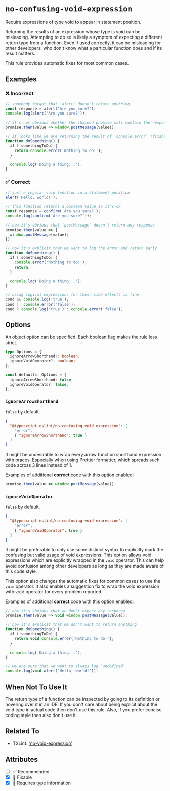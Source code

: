 # `no-confusing-void-expression`

Require expressions of type void to appear in statement position.

Returning the results of an expression whose type is void can be misleading.
Attempting to do so is likely a symptom of expecting a different return type from a function.
Even if used correctly, it can be misleading for other developers,
who don't know what a particular function does and if its result matters.

This rule provides automatic fixes for most common cases.

## Examples

<!--tabs-->

### ❌ Incorrect

```ts
// somebody forgot that `alert` doesn't return anything
const response = alert('Are you sure?');
console.log(alert('Are you sure?'));

// it's not obvious whether the chained promise will contain the response (fixable)
promise.then(value => window.postMessage(value));

// it looks like we are returning the result of `console.error` (fixable)
function doSomething() {
  if (!somethingToDo) {
    return console.error('Nothing to do!');
  }

  console.log('Doing a thing...');
}
```

### ✅ Correct

```ts
// just a regular void function in a statement position
alert('Hello, world!');

// this function returns a boolean value so it's ok
const response = confirm('Are you sure?');
console.log(confirm('Are you sure?'));

// now it's obvious that `postMessage` doesn't return any response
promise.then(value => {
  window.postMessage(value);
});

// now it's explicit that we want to log the error and return early
function doSomething() {
  if (!somethingToDo) {
    console.error('Nothing to do!');
    return;
  }

  console.log('Doing a thing...');
}

// using logical expressions for their side effects is fine
cond && console.log('true');
cond || console.error('false');
cond ? console.log('true') : console.error('false');
```

## Options

An object option can be specified. Each boolean flag makes the rule less strict.

```ts
type Options = {
  ignoreArrowShorthand?: boolean;
  ignoreVoidOperator?: boolean;
};

const defaults: Options = {
  ignoreArrowShorthand: false,
  ignoreVoidOperator: false,
};
```

### `ignoreArrowShorthand`

`false` by default.

```json
{
  "@typescript-eslint/no-confusing-void-expression": [
    "error",
    { "ignoreArrowShorthand": true }
  ]
}
```

It might be undesirable to wrap every arrow function shorthand expression with braces.
Especially when using Prettier formatter, which spreads such code across 3 lines instead of 1.

Examples of additional **correct** code with this option enabled:

```ts
promise.then(value => window.postMessage(value));
```

### `ignoreVoidOperator`

`false` by default.

```json
{
  "@typescript-eslint/no-confusing-void-expression": [
    "error",
    { "ignoreVoidOperator": true }
  ]
}
```

It might be preferable to only use some distinct syntax
to explicitly mark the confusing but valid usage of void expressions.
This option allows void expressions which are explicitly wrapped in the `void` operator.
This can help avoid confusion among other developers as long as they are made aware of this code style.

This option also changes the automatic fixes for common cases to use the `void` operator.
It also enables a suggestion fix to wrap the void expression with `void` operator for every problem reported.

Examples of additional **correct** code with this option enabled:

```ts
// now it's obvious that we don't expect any response
promise.then(value => void window.postMessage(value));

// now it's explicit that we don't want to return anything
function doSomething() {
  if (!somethingToDo) {
    return void console.error('Nothing to do!');
  }

  console.log('Doing a thing...');
}

// we are sure that we want to always log `undefined`
console.log(void alert('Hello, world!'));
```

## When Not To Use It

The return type of a function can be inspected by going to its definition or hovering over it in an IDE.
If you don't care about being explicit about the void type in actual code then don't use this rule.
Also, if you prefer concise coding style then also don't use it.

## Related To

- TSLint: ['no-void-expression'](https://palantir.github.io/tslint/rules/no-void-expression/)

## Attributes

- [ ] ✅ Recommended
- [x] 🔧 Fixable
- [x] 💭 Requires type information
